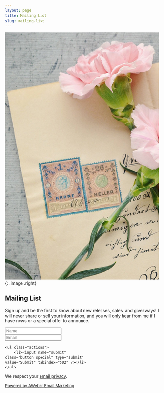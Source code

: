 ```yaml
---
layout: page
title: Mailing List
slug: mailing-list
---
```

    
![Email List](/images/email.jpg)
{: .image .right}

## Mailing List

Sign up and be the first to know about new releases, sales, and giveaways! I will never share or sell your information, and you will only hear from me if I have news or a special offer to announce.

<form method="post" accept-charset="UTF-8" action="https://www.aweber.com/scripts/addlead.pl" target="_blank" style="width:55%; max-width:500px;" >
<div style="display: none;">
	<input type="hidden" name="meta_web_form_id" value="1932297414" />
	<input type="hidden" name="meta_split_id" value="" />
	<input type="hidden" name="listname" value="awlist6123824" />
	<input type="hidden" name="redirect" value="https://www.aweber.com/thankyou-coi.htm?m=text" id="redirect_4451653ce24b9af603505a9a02dd72f4" />

	<input type="hidden" name="meta_adtracking" value="My_Web_Form" />
	<input type="hidden" name="meta_message" value="1" />
	<input type="hidden" name="meta_required" value="name,email" />

	<input type="hidden" name="meta_tooltip" value="" />
</div>
<div class="col-4 col-12-small">
	<input id="awf_field-112726156" type="text" name="name" class="text" value="" onfocus=" if (this.value == '') { this.value = ''; }" onblur="if (this.value == '') { this.value='';} " tabindex="500" placeholder="Name" />
<br />
	<input class="text" id="awf_field-112726157" type="text" name="email" value="" tabindex="501" onfocus=" if (this.value == '') { this.value = ''; }" onblur="if (this.value == '') { this.value='';} " placeholder= "Email" />
<br />

	<ul class="actions">
		<li><input name="submit" class="button special" type="submit" value="Submit" tabindex="502" /></li>
	</ul>
</div>											

<div style="display: none;"><img src="https://forms.aweber.com/form/displays.htm?id=jJzMTEyc7CyMLA==" alt="" /></div>
</form>

We respect your <a title="Privacy Policy" href="https://www.aweber.com/permission.htm" target="_blank" rel="nofollow">email privacy</a>. 

<div style="font-size: small;"><p><a href="https://www.aweber.com" title="AWeber Email Marketing" target="_blank" rel="nofollow">Powered by AWeber Email Marketing</a></p>
</div>

<script type="text/javascript">
    <!--
    (function() {
        var IE = /*@cc_on!@*/false;
        if (!IE) { return; }
        if (document.compatMode && document.compatMode == 'BackCompat') {
            if (document.getElementById("af-form-1932297414")) {
                document.getElementById("af-form-1932297414").className = 'af-form af-quirksMode';
            }
            if (document.getElementById("af-body-1932297414")) {
                document.getElementById("af-body-1932297414").className = "af-body inline af-quirksMode";
            }
            if (document.getElementById("af-header-1932297414")) {
                document.getElementById("af-header-1932297414").className = "af-header af-quirksMode";
            }
            if (document.getElementById("af-footer-1932297414")) {
                document.getElementById("af-footer-1932297414").className = "af-footer af-quirksMode";
            }
        }
    })();
    -->
</script>
<br />
<br />
<br />
<br />
<br />

<!-- /AWeber Web Form Generator 3.0.1 -->
